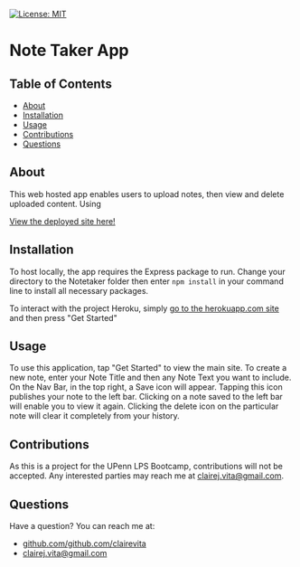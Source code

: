 [![License: MIT](https://img.shields.io/badge/license-MIT-blue.svg)](https://opensource.porg/licenses/MIT)
  # Note Taker App
  ## Table of Contents
  - [About](#about)
  - [Installation](#installation)
  - [Usage](#usage)
  - [Contributions](#contributions)
  - [Questions](#questions)
  ## About
This web hosted app enables users to upload notes, then view and delete uploaded content. Using 
  
  [View the deployed site here!](https://cvitanotetaker.herokuapp.com/)
  
  ## Installation

To host locally, the app requires the Express package to run. Change your directory to the Notetaker folder then enter `npm install` in your command line to install all necessary packages. 

To interact with the project Heroku, simply [go to the herokuapp.com site](https://cvitanotetaker.herokuapp.com/) and then press "Get Started"

  ## Usage
To use this application, tap "Get Started" to view the main site. To create a new note, enter your Note Title and then any Note Text you want to include. On the Nav Bar, in the top right, a Save icon will appear. Tapping this icon publishes your note to the left bar. Clicking on a note saved to the left bar will enable you to view it again. Clicking the delete icon on the particular note will clear it completely from your history.
  ## Contributions
  As this is a project for the UPenn LPS Bootcamp, contributions will not be accepted. Any interested parties may reach me at clairej.vita@gmail.com.
  ## Questions
  Have a question? You can reach me at:
  - [github.com/github.com/clairevita](https://github.com/github.com/clairevita) 
  - clairej.vita@gmail.com
  
